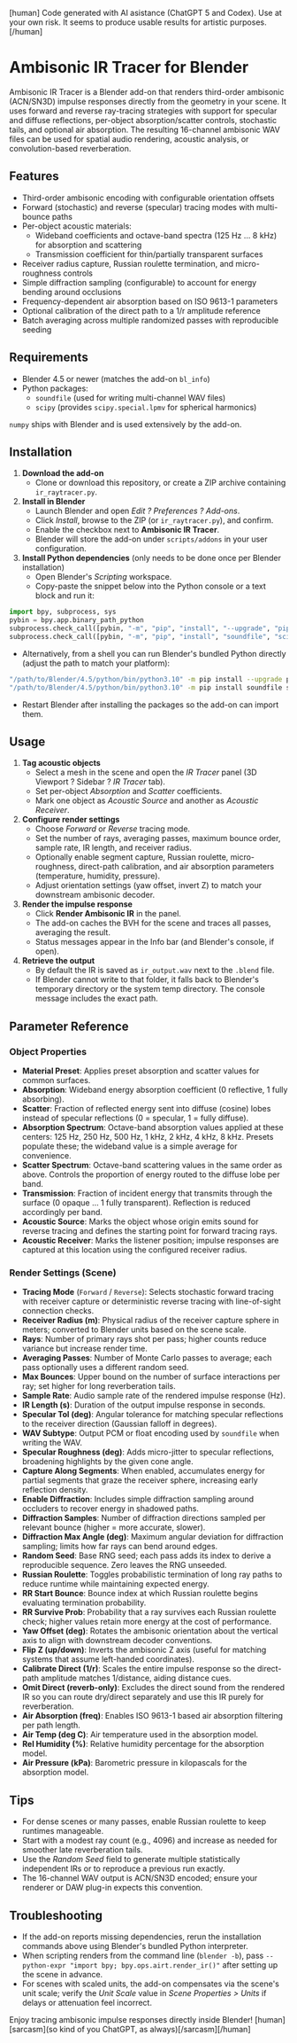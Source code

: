 [human] Code generated with AI asistance (ChatGPT 5 and Codex). Use at your own risk. It seems to produce usable results for artistic purposes. [/human]

# Ambisonic IR Tracer for Blender

Ambisonic IR Tracer is a Blender add-on that renders third-order ambisonic (ACN/SN3D) impulse responses directly from the geometry in your scene. It uses forward and reverse ray-tracing strategies with support for specular and diffuse reflections, per-object absorption/scatter controls, stochastic tails, and optional air absorption. The resulting 16-channel ambisonic WAV files can be used for spatial audio rendering, acoustic analysis, or convolution-based reverberation.

## Features
- Third-order ambisonic encoding with configurable orientation offsets
- Forward (stochastic) and reverse (specular) tracing modes with multi-bounce paths
- Per-object acoustic materials:
  - Wideband coefficients and octave-band spectra (125 Hz … 8 kHz) for absorption and scattering
  - Transmission coefficient for thin/partially transparent surfaces
- Receiver radius capture, Russian roulette termination, and micro-roughness controls
- Simple diffraction sampling (configurable) to account for energy bending around occlusions
- Frequency-dependent air absorption based on ISO 9613-1 parameters
- Optional calibration of the direct path to a 1/r amplitude reference
- Batch averaging across multiple randomized passes with reproducible seeding

## Requirements
- Blender 4.5 or newer (matches the add-on `bl_info`)
- Python packages:
  - `soundfile` (used for writing multi-channel WAV files)
  - `scipy` (provides `scipy.special.lpmv` for spherical harmonics)

`numpy` ships with Blender and is used extensively by the add-on.

## Installation
1. **Download the add-on**
   - Clone or download this repository, or create a ZIP archive containing `ir_raytracer.py`.
2. **Install in Blender**
   - Launch Blender and open *Edit ? Preferences ? Add-ons*.
   - Click *Install*, browse to the ZIP (or `ir_raytracer.py`), and confirm.
   - Enable the checkbox next to **Ambisonic IR Tracer**.
   - Blender will store the add-on under `scripts/addons` in your user configuration.
3. **Install Python dependencies** (only needs to be done once per Blender installation)
   - Open Blender's *Scripting* workspace.
   - Copy-paste the snippet below into the Python console or a text block and run it:

```python
import bpy, subprocess, sys
pybin = bpy.app.binary_path_python
subprocess.check_call([pybin, "-m", "pip", "install", "--upgrade", "pip"])
subprocess.check_call([pybin, "-m", "pip", "install", "soundfile", "scipy"])
```

   - Alternatively, from a shell you can run Blender's bundled Python directly (adjust the path to match your platform):

```bash
"/path/to/Blender/4.5/python/bin/python3.10" -m pip install --upgrade pip
"/path/to/Blender/4.5/python/bin/python3.10" -m pip install soundfile scipy
```

   - Restart Blender after installing the packages so the add-on can import them.

## Usage
1. **Tag acoustic objects**
   - Select a mesh in the scene and open the *IR Tracer* panel (3D Viewport ? Sidebar ? *IR Tracer* tab).
   - Set per-object *Absorption* and *Scatter* coefficients.
   - Mark one object as *Acoustic Source* and another as *Acoustic Receiver*.
2. **Configure render settings**
   - Choose *Forward* or *Reverse* tracing mode.
   - Set the number of rays, averaging passes, maximum bounce order, sample rate, IR length, and receiver radius.
   - Optionally enable segment capture, Russian roulette, micro-roughness, direct-path calibration, and air absorption parameters (temperature, humidity, pressure).
   - Adjust orientation settings (yaw offset, invert Z) to match your downstream ambisonic decoder.
3. **Render the impulse response**
   - Click **Render Ambisonic IR** in the panel.
   - The add-on caches the BVH for the scene and traces all passes, averaging the result.
   - Status messages appear in the Info bar (and Blender's console, if open).
4. **Retrieve the output**
   - By default the IR is saved as `ir_output.wav` next to the `.blend` file.
   - If Blender cannot write to that folder, it falls back to Blender's temporary directory or the system temp directory. The console message includes the exact path.

## Parameter Reference

### Object Properties
- **Material Preset**: Applies preset absorption and scatter values for common surfaces.
- **Absorption**: Wideband energy absorption coefficient (0 reflective, 1 fully absorbing).
- **Scatter**: Fraction of reflected energy sent into diffuse (cosine) lobes instead of specular reflections (0 = specular, 1 = fully diffuse).
- **Absorption Spectrum**: Octave-band absorption values applied at these centers: 125 Hz, 250 Hz, 500 Hz, 1 kHz, 2 kHz, 4 kHz, 8 kHz. Presets populate these; the wideband value is a simple average for convenience.
- **Scatter Spectrum**: Octave-band scattering values in the same order as above. Controls the proportion of energy routed to the diffuse lobe per band.
- **Transmission**: Fraction of incident energy that transmits through the surface (0 opaque … 1 fully transparent). Reflection is reduced accordingly per band.
- **Acoustic Source**: Marks the object whose origin emits sound for reverse tracing and defines the starting point for forward tracing rays.
- **Acoustic Receiver**: Marks the listener position; impulse responses are captured at this location using the configured receiver radius.

### Render Settings (Scene)
- **Tracing Mode** (`Forward` / `Reverse`): Selects stochastic forward tracing with receiver capture or deterministic reverse tracing with line-of-sight connection checks.
- **Receiver Radius (m)**: Physical radius of the receiver capture sphere in meters; converted to Blender units based on the scene scale.
- **Rays**: Number of primary rays shot per pass; higher counts reduce variance but increase render time.
- **Averaging Passes**: Number of Monte Carlo passes to average; each pass optionally uses a different random seed.
- **Max Bounces**: Upper bound on the number of surface interactions per ray; set higher for long reverberation tails.
- **Sample Rate**: Audio sample rate of the rendered impulse response (Hz).
- **IR Length (s)**: Duration of the output impulse response in seconds.
- **Specular Tol (deg)**: Angular tolerance for matching specular reflections to the receiver direction (Gaussian falloff in degrees).
- **WAV Subtype**: Output PCM or float encoding used by `soundfile` when writing the WAV.
- **Specular Roughness (deg)**: Adds micro-jitter to specular reflections, broadening highlights by the given cone angle.
- **Capture Along Segments**: When enabled, accumulates energy for partial segments that graze the receiver sphere, increasing early reflection density.
- **Enable Diffraction**: Includes simple diffraction sampling around occluders to recover energy in shadowed paths.
- **Diffraction Samples**: Number of diffraction directions sampled per relevant bounce (higher = more accurate, slower).
- **Diffraction Max Angle (deg)**: Maximum angular deviation for diffraction sampling; limits how far rays can bend around edges.
- **Random Seed**: Base RNG seed; each pass adds its index to derive a reproducible sequence. Zero leaves the RNG unseeded.
- **Russian Roulette**: Toggles probabilistic termination of long ray paths to reduce runtime while maintaining expected energy.
- **RR Start Bounce**: Bounce index at which Russian roulette begins evaluating termination probability.
- **RR Survive Prob**: Probability that a ray survives each Russian roulette check; higher values retain more energy at the cost of performance.
- **Yaw Offset (deg)**: Rotates the ambisonic orientation about the vertical axis to align with downstream decoder conventions.
- **Flip Z (up/down)**: Inverts the ambisonic Z axis (useful for matching systems that assume left-handed coordinates).
- **Calibrate Direct (1/r)**: Scales the entire impulse response so the direct-path amplitude matches 1/distance, aiding distance cues.
- **Omit Direct (reverb-only)**: Excludes the direct sound from the rendered IR so you can route dry/direct separately and use this IR purely for reverberation.
- **Air Absorption (freq)**: Enables ISO 9613-1 based air absorption filtering per path length.
- **Air Temp (deg C)**: Air temperature used in the absorption model.
- **Rel Humidity (%)**: Relative humidity percentage for the absorption model.
- **Air Pressure (kPa)**: Barometric pressure in kilopascals for the absorption model.
## Tips
- For dense scenes or many passes, enable Russian roulette to keep runtimes manageable.
- Start with a modest ray count (e.g., 4096) and increase as needed for smoother late reverberation tails.
- Use the *Random Seed* field to generate multiple statistically independent IRs or to reproduce a previous run exactly.
- The 16-channel WAV output is ACN/SN3D encoded; ensure your renderer or DAW plug-in expects this convention.

## Troubleshooting
- If the add-on reports missing dependencies, rerun the installation commands above using Blender's bundled Python interpreter.
- When scripting renders from the command line (`blender -b`), pass `--python-expr "import bpy; bpy.ops.airt.render_ir()"` after setting up the scene in advance.
- For scenes with scaled units, the add-on compensates via the scene's unit scale; verify the *Unit Scale* value in *Scene Properties > Units* if delays or attenuation feel incorrect.

Enjoy tracing ambisonic impulse responses directly inside Blender! [human][sarcasm](so kind of you ChatGPT, as always)[/sarcasm][/human]





